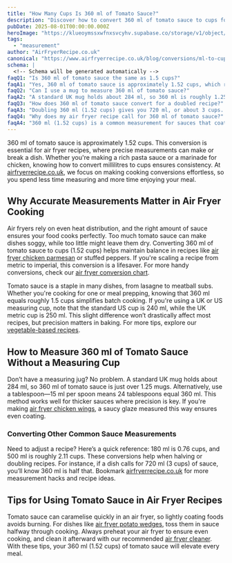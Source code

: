 ```yaml
---
title: "How Many Cups Is 360 ml of Tomato Sauce?"
description: "Discover how to convert 360 ml of tomato sauce to cups for perfect air fryer recipes every time. Get precise measurements in seconds!"
pubDate: 2025-08-01T00:00:00.000Z
heroImage: "https://klueoymssxwfnxsvcyhv.supabase.co/storage/v1/object/public/Shmucket/how-many-cups-is-360-ml-of-tomato-sauce.webp"
tags:
  - "measurement"
author: "AirFryerRecipe.co.uk"
canonical: "https://www.airfryerrecipe.co.uk/blog/conversions/ml-to-cups/how-many-cups-is-360-ml-of-tomato-sauce"
schema: |
  <!-- Schema will be generated automatically -->
faqQ1: "Is 360 ml of tomato sauce the same as 1.5 cups?"
faqA1: "Yes, 360 ml of tomato sauce is approximately 1.52 cups, which rounds to 1.5 cups for most recipes. This conversion works for both UK and US measurements, though US cups are slightly smaller (240 ml vs. 250 ml). For precise baking, stick to the exact 1.52 cups."
faqQ2: "Can I use a mug to measure 360 ml of tomato sauce?"
faqA2: "A standard UK mug holds about 284 ml, so 360 ml is roughly 1.25 mugs. For accuracy, use a measuring jug or convert tablespoons (24 tbsp = 360 ml). This method works best for thicker sauces where slight variances won’t affect the dish."
faqQ3: "How does 360 ml of tomato sauce convert for a doubled recipe?"
faqA3: "Doubling 360 ml (1.52 cups) gives you 720 ml, or about 3 cups. This is handy for batch cooking or feeding a crowd. Always adjust cooking times in the air fryer when increasing quantities to ensure even results."
faqQ4: "Why does my air fryer recipe call for 360 ml of tomato sauce?"
faqA4: "360 ml (1.52 cups) is a common measurement for sauces that coat proteins or vegetables evenly without overwhelming them. It’s enough to add flavour while letting the air fryer crisp the food. Check our recipes for perfect sauce-to-food ratios."
---
```

<p>360 ml of tomato sauce is approximately 1.52 cups. This conversion is essential for air fryer recipes, where precise measurements can make or break a dish. Whether you're making a rich pasta sauce or a marinade for chicken, knowing how to convert millilitres to cups ensures consistency. At <a href=https://www.airfryerrecipe.co.uk>airfryerrecipe.co.uk</a>, we focus on making cooking conversions effortless, so you spend less time measuring and more time enjoying your meal.</p>

<h2>Why Accurate Measurements Matter in Air Fryer Cooking</h2>
<p>Air fryers rely on even heat distribution, and the right amount of sauce ensures your food cooks perfectly. Too much tomato sauce can make dishes soggy, while too little might leave them dry. Converting 360 ml of tomato sauce to cups (1.52 cups) helps maintain balance in recipes like <a href=https://www.airfryerrecipe.co.uk/recipes>air fryer chicken parmesan</a> or stuffed peppers. If you're scaling a recipe from metric to imperial, this conversion is a lifesaver. For more handy conversions, check our <a href=https://www.airfryerrecipe.co.uk/air-fryer-conversion-chart>air fryer conversion chart</a>.</p>

<p>Tomato sauce is a staple in many dishes, from lasagne to meatball subs. Whether you're cooking for one or meal prepping, knowing that 360 ml equals roughly 1.5 cups simplifies batch cooking. If you're using a UK or US measuring cup, note that the standard US cup is 240 ml, while the UK metric cup is 250 ml. This slight difference won’t drastically affect most recipes, but precision matters in baking. For more tips, explore our <a href=https://www.airfryerrecipe.co.uk/recipe-category/vegetables>vegetable-based recipes</a>.</p>

<h2>How to Measure 360 ml of Tomato Sauce Without a Measuring Cup</h2>
<p>Don’t have a measuring jug? No problem. A standard UK mug holds about 284 ml, so 360 ml of tomato sauce is just over 1.25 mugs. Alternatively, use a tablespoon—15 ml per spoon means 24 tablespoons equal 360 ml. This method works well for thicker sauces where precision is key. If you're making <a href=https://www.airfryerrecipe.co.uk/recipe-category/chicken>air fryer chicken wings</a>, a saucy glaze measured this way ensures even coating.</p>

<h3>Converting Other Common Sauce Measurements</h3>
<p>Need to adjust a recipe? Here’s a quick reference: 180 ml is 0.76 cups, and 500 ml is roughly 2.11 cups. These conversions help when halving or doubling recipes. For instance, if a dish calls for 720 ml (3 cups) of sauce, you’ll know 360 ml is half that. Bookmark <a href=https://www.airfryerrecipe.co.uk>airfryerrecipe.co.uk</a> for more measurement hacks and recipe ideas.</p>

<h2>Tips for Using Tomato Sauce in Air Fryer Recipes</h2>
<p>Tomato sauce can caramelise quickly in an air fryer, so lightly coating foods avoids burning. For dishes like <a href=https://www.airfryerrecipe.co.uk/recipe-category/potatoes>air fryer potato wedges</a>, toss them in sauce halfway through cooking. Always preheat your air fryer to ensure even cooking, and clean it afterward with our recommended <a href=https://www.airfryerrecipe.co.uk/air-fryer-cleaner>air fryer cleaner</a>. With these tips, your 360 ml (1.52 cups) of tomato sauce will elevate every meal.</p>
